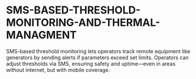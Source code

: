 # SMS-BASED-THRESHOLD-MONITORING-AND-THERMAL-MANAGMENT
SMS-based threshold monitoring lets operators track remote equipment like generators by sending alerts if parameters exceed set limits. Operators can adjust thresholds via SMS, ensuring safety and uptime—even in areas without internet, but with mobile coverage.
